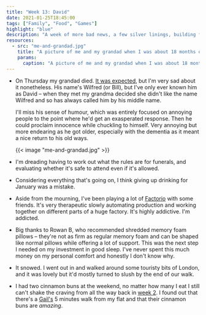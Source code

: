 ```yaml
---
title: "Week 13: David"
date: 2021-01-25T18:45:00
tags: ["Family", "Food", "Games"]
highlight: "blue"
description: "A week of more bad news, a few silver linings, building factories, and hunting down cinnamon buns."
resources:
  - src: "me-and-grandad.jpg"
    title: "A picture of me and my grandad when I was about 18 months old, we're outside and I'm laughing."
    params:
      caption: "A picture of me and my grandad when I was about 18 months old"
---
```


  * On Thursday my grandad died. [It was expected](/weeknotes/12), but I'm very sad about it nonetheless. His name's Wilfred (or Bill), but I've only ever known him as David – when they met my grandma decided she didn't like the name Wilfred and so has always called him by his middle name.
  
    I'll miss his sense of humour, which was entirely focused on annoying people to the point where he'd get an exasperated response. Then he could proclaim innocence while chuckling to himself. Very annoying but more endearing as he got older, especially with the dementia as it meant a nice return to his old ways.

    {{< image "me-and-grandad.jpg" >}}

  * I'm dreading having to work out what the rules are for funerals, and evaluating whether it's safe to attend even if it's allowed.

  * Considering everything that's going on, I think giving up drinking for January was a mistake.

  * Aside from the mourning, I've been playing a lot of [Factorio](https://factorio.com/) with some friends. It's very therapeutic slowly automating production and working together on different parts of a huge factory. It's highly addictive. I'm addicted.

  * Big thanks to Rowan B, who recommended shredded memory foam pillows – they're not as firm as regular memory foam and can be shaped like normal pillows while offering a lot of support. This was the next step I needed on my investment in good sleep. I've never spent this much money on my personal comfort and honestly I don't know why.

  * It snowed. I went out in and walked around some touristy bits of London, and it was lovely but it'd mostly turned to slush by the end of our walk.

  * I had two cinnamon buns at the weekend, no matter how many I eat I still can't shake the craving from all the way back in [week 2](/weeknotes/2/). I found out that there's a [Gail's](https://gailsbread.co.uk/) 5 minutes walk from my flat and that their cinnamon buns are _amazing_.
